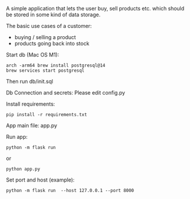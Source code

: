 A simple application that lets the user buy, sell products etc. which should be stored in some kind of data storage.

The basic use cases of a customer:
- buying / selling a product
- products going back into stock

Start db (Mac OS M1):
```
arch -arm64 brew install postgresql@14
brew services start postgresql
```
Then run db/init.sql

Db Connection and secrets:
Please edit config.py

Install requirements:
```
pip install -r requirements.txt
```

App main file:
app.py

Run app:
```
python -m flask run 
```
or
```
python app.py
```

Set port and host (example):
```
python -m flask run  --host 127.0.0.1 --port 8000
```
